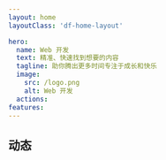 ```yaml
---
layout: home
layoutClass: 'df-home-layout'

hero:
  name: Web 开发
  text: 精准、快速找到想要的内容
  tagline: 助你腾出更多时间专注于成长和快乐
  image:
    src: /logo.png
    alt: Web 开发
  actions:
features:
---
```


<script setup>
import DfMine from './components/df-mine/DfMine.vue';
import { NEWS_DATA } from './components/df-mine/df-news-data.ts';
</script>

## 动态

<ClientOnly>
  <DfMine :data="NEWS_DATA" />
</ClientOnly>

<style lang="scss">

.df-home-layout {
  /* 覆盖全局的 vp-layout-max-width（仅当前页面使用） */
  --vp-layout-max-width: 1660px;

  /* layout 样式 */
  .container {
    max-width: var(--vp-layout-max-width) !important;
  }
  .content-container,
  .content {
    max-width: 100% !important;
    padding-bottom: 24px !important;
  }

  /* aside 样式 */
  .aside {
    padding-left: 0;
    max-width: 224px;
  }

  /* custom-block */
  .custom-block {
    .custom-block-title {
      font-size: var(--vp-custom-block-font-size);
    }
    ul {
      margin: 8px 0;
    }
    li {
      margin: 0;
    }
  }

  .vp-doc h2 {
    margin-top: 24px;
  }

  /*爱的魔力转圈圈*/
  .image-src:hover {
    transform: translate(-50%, -50%) rotate(666turn);
    transition: transform 59s 1s cubic-bezier(0.3, 0, 0.8, 1);
  }

  .details small {
    opacity: 0.8;
  }
}

</style>